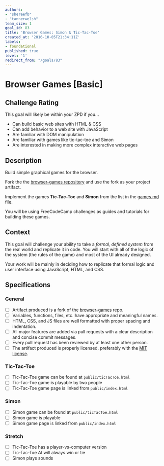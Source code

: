 ```yaml
---
authors:
- "shereefb"
- "tannerwelsh"
team_size: 1
goal_id: 83
title: 'Browser Games: Simon & Tic-Tac-Toe'
created_at: '2016-10-05T21:34:11Z'
labels:
- foundational
published: true
level: '1'
redirect_from: "/goals/83"
---
```


# Browser Games [Basic]

## Challenge Rating

This goal will likely be within your ZPD if you...

- Can build basic web sites with HTML & CSS
- Can add behavior to a web site with JavaScript
- Are familiar with DOM manipulation
- Are familiar with games like tic-tac-toe and Simon
- Are interested in making more complex interactive web pages

## Description

Build simple graphical games for the browser.

Fork the the [browser-games repository][browser-games] and use the fork as your project artifact.

Implement the games **Tic-Tac-Toe** and **Simon** from the list in the [games.md][games-list] file.

You will be using FreeCodeCamp challenges as guides and tutorials for building these games.

## Context

This goal will challenge your ability to take a _formal, defined system_ from the real world and replicate it in code. You will start with all of the logic of the system (the rules of the game) and most of the UI already designed.

Your work will be mainly in deciding how to replicate that formal logic and user interface using JavaScript, HTML, and CSS.

## Specifications

### General

- [ ] Artifact produced is a fork of the [browser-games][browser-games] repo.
- [ ] Variables, functions, files, etc. have appropriate and meaningful names.
- [ ] HTML, CSS, and JS files are well formatted with proper spacing and indentation.
- [ ] All major features are added via pull requests with a clear description and concise commit messages.
- [ ] Every pull request has been reviewed by at least one other person.
- [ ] The artifact produced is properly licensed, preferably with the [MIT license][mit-license].

### Tic-Tac-Toe

- [ ] Tic-Tac-Toe game can be found at `public/ticTacToe.html`
- [ ] Tic-Tac-Toe game is playable by two people
- [ ] Tic-Tac-Toe game page is linked from `public/index.html`

### Simon

- [ ] Simon game can be found at `public/ticTacToe.html`
- [ ] Simon game is playable
- [ ] Simon game page is linked from `public/index.html`

### Stretch

- [ ] Tic-Tac-Toe has a player-vs-computer version
- [ ] Tic-Tac-Toe AI will always win or tie
- [ ] Simon plays sounds

[browser-games]: https://github.com/GuildCrafts/browser-games
[games-list]: https://github.com/GuildCrafts/browser-games/blob/master/games.md
[basic-games]: https://github.com/GuildCrafts/browser-games/blob/master/games.md#basic-graphical-games
[mit-license]: https://opensource.org/licenses/MIT
